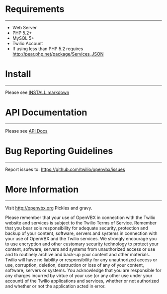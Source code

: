 # Requirements
-----------------------------
 * Web Server
 * PHP 5.2+
 * MySQL 5+
 * Twilio Account
 * If using less than PHP 5.2
   requires http://pear.php.net/package/Services_JSON

# Install
-----------------------------
Please see [INSTALL.markdown](https://github.com/twilio/OpenVBX/blob/master/INSTALL.markdown)

# API Documentation
-----------------------------
Please see [API Docs](assets/docs/index.md)

# Bug Reporting Guidelines
-----------------------------
Report issues to:
https://github.com/twilio/openvbx/issues

# More Information
-----------------------------
Visit http://openvbx.org
Pickles and gravy.


Please remember that your use of OpenVBX in connection with the Twilio 
website and services is subject to the Twilio Terms of Service. 
Remember that you bear sole responsibility for adequate security,
protection and backup of your content, software, servers and systems in
connection with your use of OpenVBX and the Twilio services. We strongly
encourage you to use encryption and other customary security technology
to protect your content, software, servers and systems from unauthorized
access or use and to routinely archive and back-up your content and
other materials. Twilio will have no liability or responsibility for any
unauthorized access or use, corruption, deletion, destruction or loss of
any of your content, software, servers or systems.  You acknowledge that
you are responsible for any charges incurred by virtue of your use (or
any other use under your account) of the Twilio applications and
services, whether or not authorized and whether or not the application
acted in error.

